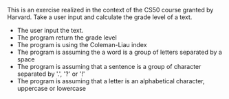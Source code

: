 This is an exercise realized in the context of the CS50 course granted by Harvard.
Take a user input and calculate the grade level of a text.
- The user input the text.
- The program return the grade level 
- The program is using the Coleman-Liau index
- The program is assuming the a word is a group of letters separated by a space
- The program is assuming that a sentence is a group of character separated by '.', '?' or '!'
- The program is assuming that a letter is an alphabetical character, uppercase or lowercase
